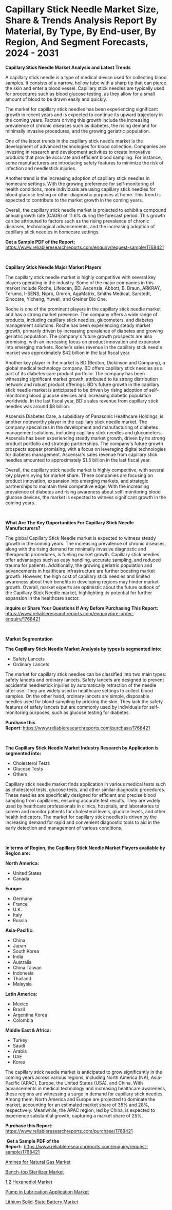 <p><h1>Capillary Stick Needle Market Size, Share & Trends Analysis Report By Material, By Type, By End-user, By Region, And Segment Forecasts, 2024 - 2031</h1></p><p><strong>Capillary Stick Needle Market Analysis and Latest Trends</strong></p>
<p><p>A capillary stick needle is a type of medical device used for collecting blood samples. It consists of a narrow, hollow tube with a sharp tip that can pierce the skin and enter a blood vessel. Capillary stick needles are typically used for procedures such as blood glucose testing, as they allow for a small amount of blood to be drawn easily and quickly.</p><p>The market for capillary stick needles has been experiencing significant growth in recent years and is expected to continue its upward trajectory in the coming years. Factors driving this growth include the increasing prevalence of chronic diseases such as diabetes, the rising demand for minimally invasive procedures, and the growing geriatric population.</p><p>One of the latest trends in the capillary stick needle market is the development of advanced technologies for blood collection. Companies are investing in research and development activities to create innovative products that provide accurate and efficient blood sampling. For instance, some manufacturers are introducing safety features to minimize the risk of infection and needlestick injuries.</p><p>Another trend is the increasing adoption of capillary stick needles in homecare settings. With the growing preference for self-monitoring of health conditions, more individuals are using capillary stick needles for blood glucose testing or other diagnostic purposes at home. This trend is expected to contribute to the market growth in the coming years.</p><p>Overall, the capillary stick needle market is projected to exhibit a compound annual growth rate (CAGR) of 11.6% during the forecast period. This growth can be attributed to factors such as the rising prevalence of chronic diseases, technological advancements, and the increasing adoption of capillary stick needles in homecare settings.</p></p>
<p><strong>Get a Sample PDF of the Report:&nbsp;</strong> <a href="https://www.reliableresearchreports.com/enquiry/request-sample/1768421">https://www.reliableresearchreports.com/enquiry/request-sample/1768421</a></p>
<p>&nbsp;</p>
<p><strong>Capillary Stick Needle Major Market Players</strong></p>
<p><p>The capillary stick needle market is highly competitive with several key players operating in the industry. Some of the major companies in this market include Roche, Lifescan, BD, Ascensia, Abbott, B. Braun, ARKRAY, Terumo, I-SENS, Nipro, Omron, AgaMatrix, Smiths Medical, Sarstedt, Sinocare, Yicheng, Yuwell, and Greiner Bio One.</p><p>Roche is one of the prominent players in the capillary stick needle market and has a strong market presence. The company offers a wide range of products, including capillary stick needles, glucometers, and diabetes management solutions. Roche has been experiencing steady market growth, primarily driven by increasing prevalence of diabetes and growing geriatric population. The company's future growth prospects are also promising, with an increasing focus on product innovation and expansion into emerging markets. Roche's sales revenue in the capillary stick needle market was approximately $42 billion in the last fiscal year.</p><p>Another key player in the market is BD (Becton, Dickinson and Company), a global medical technology company. BD offers capillary stick needles as a part of its diabetes care product portfolio. The company has been witnessing significant market growth, attributed to its strong distribution network and robust product offerings. BD's future growth in the capillary stick needle market is anticipated to be driven by rising adoption of self-monitoring blood glucose devices and increasing diabetic population worldwide. In the last fiscal year, BD's sales revenue from capillary stick needles was around $8 billion.</p><p>Ascensia Diabetes Care, a subsidiary of Panasonic Healthcare Holdings, is another noteworthy player in the capillary stick needle market. The company specializes in the development and manufacturing of diabetes management solutions, including capillary stick needles and glucometers. Ascensia has been experiencing steady market growth, driven by its strong product portfolio and strategic partnerships. The company's future growth prospects appear promising, with a focus on leveraging digital technologies for diabetes management. Ascensia's sales revenue from capillary stick needles amounted to approximately $1.5 billion in the last fiscal year.</p><p>Overall, the capillary stick needle market is highly competitive, with several key players vying for market share. These companies are focusing on product innovation, expansion into emerging markets, and strategic partnerships to maintain their competitive edge. With the increasing prevalence of diabetes and rising awareness about self-monitoring blood glucose devices, the market is expected to witness significant growth in the coming years.</p></p>
<p>&nbsp;</p>
<p><strong>What Are The Key Opportunities For Capillary Stick Needle Manufacturers?</strong></p>
<p><p>The global Capillary Stick Needle market is expected to witness steady growth in the coming years. The increasing prevalence of chronic diseases, along with the rising demand for minimally invasive diagnostic and therapeutic procedures, is fueling market growth. Capillary stick needles offer advantages such as easy handling, accurate sampling, and reduced trauma for patients. Additionally, the growing geriatric population and advancements in healthcare infrastructure are further boosting market growth. However, the high cost of capillary stick needles and limited awareness about their benefits in developing regions may hinder market growth. Overall, market experts are optimistic about the future outlook of the Capillary Stick Needle market, highlighting its potential for further expansion in the healthcare sector.</p></p>
<p><strong>Inquire or Share Your Questions If Any Before Purchasing This Report:</strong> <a href="https://www.reliableresearchreports.com/enquiry/pre-order-enquiry/1768421">https://www.reliableresearchreports.com/enquiry/pre-order-enquiry/1768421</a></p>
<p>&nbsp;</p>
<p><strong>Market Segmentation</strong></p>
<p><strong>The Capillary Stick Needle Market Analysis by types is segmented into:</strong></p>
<p><ul><li>Safety Lancets</li><li>Ordinary Lancets</li></ul></p>
<p><p>The market for capillary stick needles can be classified into two main types: safety lancets and ordinary lancets. Safety lancets are designed to prevent accidental needlestick injuries by automatically retraction of the needle after use. They are widely used in healthcare settings to collect blood samples. On the other hand, ordinary lancets are simple, disposable needles used for blood sampling by pricking the skin. They lack the safety features of safety lancets but are commonly used by individuals for self-monitoring purposes, such as glucose testing for diabetes.</p></p>
<p><strong>Purchase this Report:&nbsp;</strong><a href="https://www.reliableresearchreports.com/purchase/1768421">https://www.reliableresearchreports.com/purchase/1768421</a></p>
<p>&nbsp;</p>
<p><strong>The Capillary Stick Needle Market Industry Research by Application is segmented into:</strong></p>
<p><ul><li>Cholesterol Tests</li><li>Glucose Tests</li><li>Others</li></ul></p>
<p><p>Capillary stick needle market finds application in various medical tests such as cholesterol tests, glucose tests, and other similar diagnostic procedures. These needles are specifically designed for efficient and precise blood sampling from capillaries, ensuring accurate test results. They are widely used by healthcare professionals in clinics, hospitals, and laboratories to screen and monitor patients for cholesterol levels, glucose levels, and other health indicators. The market for capillary stick needles is driven by the increasing demand for rapid and convenient diagnostic tools to aid in the early detection and management of various conditions.</p></p>
<p>&nbsp;</p>
<p><strong>In terms of Region, the Capillary Stick Needle Market Players available by Region are:</strong></p>
<p>
    <p> <strong> North America: </strong>
        <ul>
            <li>United States</li>
            <li>Canada</li>
        </ul>
        </p> 
    <p> <strong> Europe: </strong>
        <ul>
            <li>Germany</li>
            <li>France</li>
            <li>U.K.</li>
            <li>Italy</li>
            <li>Russia</li>
        </ul>
        </p> 
    <p> <strong> Asia-Pacific: </strong>
        <ul>
            <li>China</li>
            <li>Japan</li>
            <li>South Korea</li>
            <li>India</li>
            <li>Australia</li>
            <li>China Taiwan</li>
            <li>Indonesia</li>
            <li>Thailand</li>
            <li>Malaysia</li>
        </ul>
        </p> 
    <p> <strong> Latin America: </strong>
        <ul>
            <li>Mexico</li>
            <li>Brazil</li>
            <li>Argentina Korea</li>
            <li>Colombia</li>
        </ul>
        </p> 
    <p> <strong> Middle East & Africa: </strong>
        <ul>
            <li>Turkey</li>
            <li>Saudi</li>
            <li>Arabia</li>
            <li>UAE</li>
            <li>Korea</li>
        </ul>
    </p>
    </p>
<p><p>The capillary stick needle market is anticipated to grow significantly in the coming years across various regions, including North America (NA), Asia-Pacific (APAC), Europe, the United States (USA), and China. With advancements in medical technology and increasing healthcare awareness, these regions are witnessing a surge in demand for capillary stick needles. Among them, North America and Europe are projected to dominate the market, accounting for an estimated market share of 35% and 28%, respectively. Meanwhile, the APAC region, led by China, is expected to experience substantial growth, capturing a market share of 25%.</p></p>
<p><strong>Purchase this Report: </strong><a href="https://www.reliableresearchreports.com/purchase/1768421">https://www.reliableresearchreports.com/purchase/1768421</a></p>
<p>&nbsp;<strong>Get a Sample PDF of the Report:&nbsp;&nbsp;</strong><a href="https://www.reliableresearchreports.com/enquiry/request-sample/1768421">https://www.reliableresearchreports.com/enquiry/request-sample/1768421</a></p>
<p><strong></strong></p>
<p><p><a href="https://www.linkedin.com/pulse/amines-natural-gas-market-size-trends-growth-outlook-forecasted-hmkhe?trackingId=sGeYvGdNRUifDmSO9qa6zw%3D%3D">Amines for Natural Gas Market</a></p><p><a href="https://www.linkedin.com/pulse/global-bench-top-sterilizer-market-size-trends-insights-bllde?trackingId=J6WELXiSSZabpiZB5SexFg%3D%3D">Bench-top Sterilizer Market</a></p><p><a href="https://www.linkedin.com/pulse/12-hexanediol-market-insights-players-forecast-till-2031-lwsde?trackingId=ztWtcReWRcalSzezn%2FK91g%3D%3D">1,2 Hexanediol Market</a></p><p><a href="https://www.linkedin.com/pulse/pump-lubrication-application-market-research-report-key-gvdie?trackingId=TsTBvsFPSOuCI8NZrO6GpQ%3D%3D">Pump in Lubrication Application Market</a></p><p><a href="https://www.linkedin.com/pulse/lithium-solid-state-battery-market-size-share-amp-trends-w4p1e?trackingId=1bKbPX3YTd%2BNRdI6HBMBtw%3D%3D">Lithium Solid-State Battery Market</a></p></p>